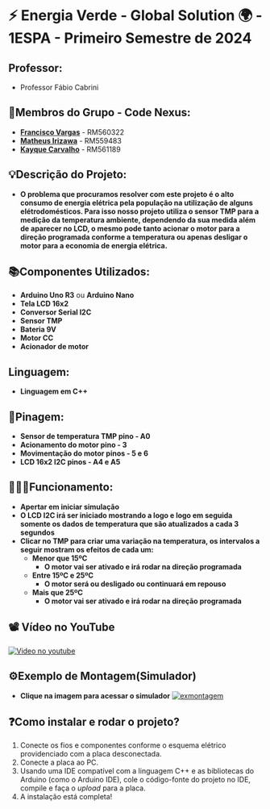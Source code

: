 # ⚡ Energia Verde - Global Solution 🌍 - 1ESPA - Primeiro Semestre de 2024

## Professor: 
- Professor Fábio Cabrini
## 👤Membros do Grupo - **Code Nexus**:
- [**Francisco Vargas**](https://github.com/Franciscov25) - RM560322
- [**Matheus Irizawa**](https://github.com/Matheus-Eiki) - RM559483
- [**Kayque Carvalho**](https://github.com/Kat-Carv) - RM561189

## 💡Descrição do Projeto:
- **O problema que procuramos resolver com este projeto é o alto consumo de energia elétrica pela população na utilização de alguns elétrodomésticos. Para isso nosso projeto utiliza o sensor TMP para a medição da temperatura ambiente, dependendo da sua medida além de aparecer no LCD, o mesmo pode tanto acionar o motor para a direção programada conforme a temperatura ou apenas desligar o motor para a economia de energia elétrica.**

## 📚Componentes Utilizados:
- **Arduino Uno R3** ou **Arduino Nano**
- **Tela LCD 16x2**
- **Conversor Serial I2C**
- **Sensor TMP**
- **Bateria 9V**
- **Motor CC**
- **Acionador de motor**

## Linguagem:
- **Linguagem em C++** 
 
## 📍Pinagem:
- **Sensor de temperatura TMP pino - A0**
- **Acionamento do motor pino - 3**
- **Movimentação do motor pinos - 5 e 6**
- **LCD 16x2 I2C pinos - A4 e A5**

## 👨🏽‍💻Funcionamento:
- **Apertar em iniciar simulação**
- **O LCD I2C irá ser iniciado mostrando a logo e logo em seguida somente os dados de temperatura que são atualizados a cada 3 segundos**
- **Clicar no TMP para criar uma variação na temperatura, os intervalos a seguir mostram os efeitos de cada um:**
  - **Menor que 15ºC**
    - **O motor vai ser ativado e irá rodar na direção programada**
  - **Entre 15ºC e 25ºC**
    - **O motor será ou desligado ou continuará em repouso**
  - **Mais que 25ºC**
    - **O motor vai ser ativado e irá rodar na direção programada**
   
## 📽️ Vídeo no YouTube
[![Video no youtube](https://github.com/user-attachments/assets/59f538c2-c4ec-4214-9a9e-d3ced6177c31)](https://youtu.be/wDkN8YJo5xQ)

## ⚙️Exemplo de Montagem(Simulador)
- **Clique na imagem para acessar o simulador**
[![exmontagem](https://github.com/user-attachments/assets/a94e70a1-08ff-4138-983f-fd2a015ab414)](https://www.tinkercad.com/things/lhgM9a9veY1-gs-edgecomputing)


## ❓Como instalar e rodar o projeto?
1. Conecte os fios e componentes conforme o esquema elétrico providenciado com a placa desconectada.
2. Conecte a placa ao PC.
3. Usando uma IDE compatível com a linguagem C++ e as bibliotecas do Arduino (como o Arduino IDE), cole o código-fonte do projeto no IDE, compile e faça o *upload* para a placa.
4. A instalação está completa!
